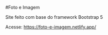 #Foto e Imagem

Site feito com base do framework Bootstrap 5

Acesse: https://foto-e-imagem.netlify.app/